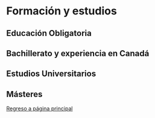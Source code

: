 # Formación y estudios
## Educación Obligatoria

## Bachillerato y experiencia en Canadá

## Estudios Universitarios

## Másteres


[Regreso a página principal](https://anacazagu.github.io/Cazagu/)
